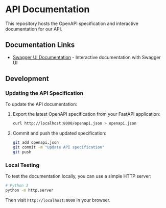 # API Documentation

This repository hosts the OpenAPI specification and interactive documentation for our API.

## Documentation Links

- [Swagger UI Documentation](https://renatodiascosta.github.io/your-api-docs/) - Interactive documentation with Swagger UI

## Development

### Updating the API Specification

To update the API documentation:

1. Export the latest OpenAPI specification from your FastAPI application:
   ```bash
   curl http://localhost:8000/openapi.json > openapi.json
   ```

2. Commit and push the updated specification:
   ```bash
   git add openapi.json
   git commit -m "Update API specification"
   git push
   ```

### Local Testing

To test the documentation locally, you can use a simple HTTP server:

```bash
# Python 3
python -m http.server
```

Then visit `http://localhost:8000` in your browser.